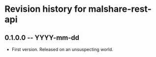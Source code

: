 # Revision history for malshare-rest-api

## 0.1.0.0 -- YYYY-mm-dd

* First version. Released on an unsuspecting world.
